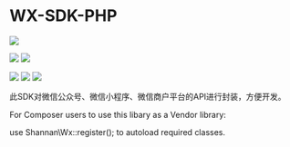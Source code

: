 # WX-SDK-PHP

[![](https://img.shields.io/github/stars/shannan1989/WX-SDK-PHP.svg?style=social&label=Stars)](https://github.com/shannan1989/WX-SDK-PHP)

[![](https://img.shields.io/github/languages/count/shannan1989/WX-SDK-PHP.svg)](https://github.com/shannan1989/WX-SDK-PHP)
[![](https://img.shields.io/github/languages/top/shannan1989/WX-SDK-PHP.svg)](https://github.com/shannan1989/WX-SDK-PHP)

[![](https://img.shields.io/github/license/shannan1989/WX-SDK-PHP.svg)](https://github.com/shannan1989/WX-SDK-PHP) 
[![](https://img.shields.io/packagist/l/shannan/wx-sdk-php.svg)](https://packagist.org/packages/shannan/wx-sdk-php) 
[![](https://img.shields.io/packagist/dt/shannan/wx-sdk-php.svg)](https://packagist.org/packages/shannan/wx-sdk-php) 

此SDK对微信公众号、微信小程序、微信商户平台的API进行封装，方便开发。

For Composer users to use this libary as a Vendor library:

use Shannan\Wx::register(); to autoload required classes.
